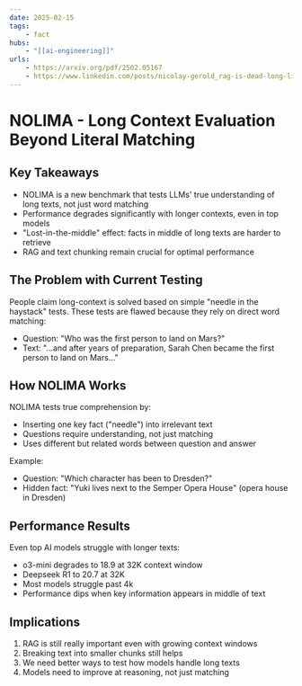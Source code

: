 ```yaml
---
date: 2025-02-15
tags:
    - fact
hubs:
    - "[[ai-engineering]]"
urls:
    - https://arxiv.org/pdf/2502.05167
    - https://www.linkedin.com/posts/nicolay-gerold_rag-is-dead-long-live-rag-llms-suck-at-activity-7295766165363077120-36wf?utm_source=share&utm_medium=member_desktop&rcm=ACoAAB5u5_4BSk4o8UhztCxqBxZNhucNBXH1eDQ
---
```


# NOLIMA - Long Context Evaluation Beyond Literal Matching

## Key Takeaways
- NOLIMA is a new benchmark that tests LLMs' true understanding of long texts, not just word matching
- Performance degrades significantly with longer contexts, even in top models
- "Lost-in-the-middle" effect: facts in middle of long texts are harder to retrieve
- RAG and text chunking remain crucial for optimal performance

## The Problem with Current Testing
People claim long-context is solved based on simple "needle in the haystack" tests. These tests are flawed because they rely on direct word matching:
- Question: "Who was the first person to land on Mars?"
- Text: "...and after years of preparation, Sarah Chen became the first person to land on Mars..."

## How NOLIMA Works
NOLIMA tests true comprehension by:
- Inserting one key fact ("needle") into irrelevant text
- Questions require understanding, not just matching
- Uses different but related words between question and answer

Example:
- Question: "Which character has been to Dresden?"
- Hidden fact: "Yuki lives next to the Semper Opera House" (opera house in Dresden)

## Performance Results
Even top AI models struggle with longer texts:
- o3-mini degrades to 18.9 at 32K context window
- Deepseek R1 to 20.7 at 32K
- Most models struggle past 4k
- Performance dips when key information appears in middle of text

## Implications
1. RAG is still really important even with growing context windows
2. Breaking text into smaller chunks still helps
3. We need better ways to test how models handle long texts
4. Models need to improve at reasoning, not just matching

